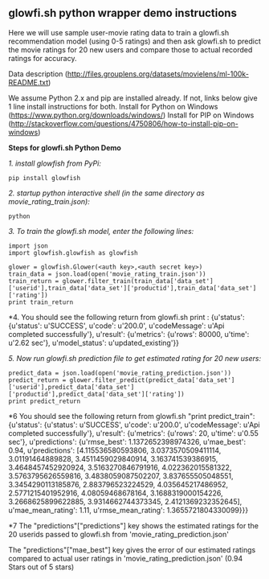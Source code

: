 glowfi.sh python wrapper demo instructions
-----------

Here we will use sample user-movie rating data to train a glowfi.sh recommendation model (using 0-5 ratings) and then ask glowfi.sh to predict the movie ratings for 20 new users and compare those to actual recorded ratings for accuracy.

Data description (http://files.grouplens.org/datasets/movielens/ml-100k-README.txt)

We assume Python 2.x and pip are installed already. If not, links below give 1 line install instructions for both.
Install for Python on Windows (https://www.python.org/downloads/windows/)
Install for PIP on Windows (http://stackoverflow.com/questions/4750806/how-to-install-pip-on-windows)

**Steps for glowfi.sh Python Demo**

*1. install glowfish from PyPi:*

    pip install glowfish

*2. startup python interactive shell (in the same directory as movie_rating_train.json):*

    python

*3. To train the glowfi.sh model, enter the following lines:*

    import json
    import glowfish.glowfish as glowfish

    glower = glowfish.Glower(<auth key>,<auth secret key>)
    train_data = json.load(open('movie_rating_train.json'))
    train_return = glower.filter_train(train_data['data_set']['userid'],train_data['data_set']['productid'],train_data['data_set']['rating'])
    print train_return
    
*4. You should see the following return from glowfi.sh print :
    {u'status': {u'status': u'SUCCESS', u'code': u'200.0', u'codeMessage': u'Api completed successfully'}, u'result': {u'metrics': {u'rows': 80000, u'time': u'2.62 sec'}, u'model_status': u'updated_existing'}}

*5. Now run glowfi.sh prediction file to get estimated rating for 20 new users:*

    predict_data = json.load(open('movie_rating_prediction.json'))
    predict_return = glower.filter_predict(predict_data['data_set']['userid'],predict_data['data_set']['productid'],predict_data['data_set']['rating'])
    print predict_return

*6 You should see the following return from glowfi.sh "print predict_train":
{u'status': {u'status': u'SUCCESS', u'code': u'200.0', u'codeMessage': u'Api completed successfully'}, u'result': {u'metrics': {u'rows': 20, u'time': u'0.55 sec'}, u'predictions': {u'rmse_best': 1.1372652398974326, u'mae_best': 0.94, u'predictions': [4.115536580593806, 3.0373570509411114, 3.01191464889828, 3.4511459029840914, 3.163741539386915, 3.4648457452920924, 3.5163270846791916, 4.022362015581322, 3.5763795626559816, 3.4838059087502207, 3.837655505048551, 3.3454290113185876, 2.883796523224529, 4.035645217486952, 2.5771215401952916, 4.08059468678164, 3.1688319000154226, 3.2668625899622885, 3.9314662744373345, 2.4121369232352645], u'mae_mean_rating': 1.11, u'rmse_mean_rating': 1.3655721804330099}}}

*7 The "predictions"["predictions"] key shows the estimated ratings for the 20 userids passed to glowfi.sh from 'movie_rating_prediction.json'

The "predictions"["mae_best"] key gives the error of our estimated ratings compared to actual user ratings in 'movie_rating_prediction.json' (0.94 Stars out of 5 stars)
